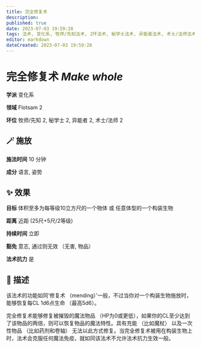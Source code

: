 ```yaml
---
title: 完全修复术
description: 
published: true
date: 2023-07-03 19:59:28
tags: 法术, 变化系, 牧师/先知法术, 2环法术, 秘学士法术, 异能者法术, 术士/法师法术, Flotsam
editor: markdown
dateCreated: 2023-07-03 19:59:28
---
```


# **完全修复术** *Make whole*

**学派** 变化系 

**领域** Flotsam 2

**环位** 牧师/先知 2, 秘学士 2, 异能者 2, 术士/法师 2

## 🪄 施放

**施法时间** 10 分钟

**成分** 语言, 姿势

## ✨ 效果 

**目标** 体积至多为每等级10立方尺的一个物体 或 任意体型的一个构装生物 

**距离** 近距 (25尺+5尺/2等级)  

**持续时间** 立即 

**豁免** 意志, 通过则无效 （无害, 物品）

**法术抗力** 是

## 📖 描述

该法术的功能如同‘修复术 （mending）’一般，不过当你对一个构装生物施放时，能够恢复每CL 1d6点生命 （最高5d6）。

完全修复术能够修复被摧毁的魔法物品 （HP为0或更低），如果你的CL至少达到了该物品的两倍，则可以恢复物品的魔法特性。具有充能 （比如魔杖） 以及一次性物品 （比如药剂和卷轴） 无法以此方式修复。当完全修复术被用在构装生物上时，法术会克服任何魔法免疫，就如同该法术不允许法术抗力生效一般。
    